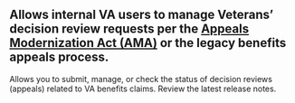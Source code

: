 ## Allows internal VA users to manage Veterans’ decision review requests per the [Appeals Modernization Act (AMA)](https://benefits.va.gov/benefits/appeals.asp) or the legacy benefits appeals process. 

Allows you to submit, manage, or check the status of decision reviews (appeals) related to VA benefits claims. <Link to="/release-notes/appeals">Review the latest release notes</Link>.
